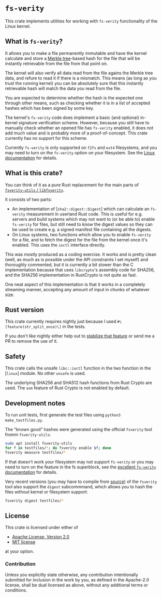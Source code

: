 # `fs-verity`

This crate implements utilities for working with `fs-verity` functionality of the Linux kernel.

## What is `fs-verity`?

It allows you to make a file permanently immutable and have the kernel calculate and store
a [Merkle tree](https://en.wikipedia.org/wiki/Merkle_tree)-based hash for the file that will be
instantly retrievable from the file from that point on.

The kernel will also verify all data read from the file agains the Merkle tree data, and
refure to read it if there is a mismatch. This means (as long as you trust the running kernel)
you can be absolutely sure that this instantly retrievable hash will match the data you read
from the file.

You are expected to determine whether the hash is the expected one through other means,
such as checking whether it is in a list of accepted hashes which has been signed by some key.

The kernel's `fs-verity` code does implement a basic (and optional) in-kernel signature
verification scheme. However, because you still have to manually check whether an opened file
has `fs-verity` enabled, it does not add much value and is probably more of a proof-of-concept.
This crate currently has no support for this scheme.

Currently `fs-verity` is only supported on `f2fs` and `ext4` filesystems, and you may need to
turn on the `fs-verity` option on your filesystem. See the
[Linux documentation](https://www.kernel.org/doc/html/latest/filesystems/fsverity.html#filesystem-support) for details.

## What is this crate?

You can think of it as a pure Rust replacement for the main parts of
[`fsverity-utils` / `libfsverity`](https://www.kernel.org/doc/html/latest/filesystems/fsverity.html#userspace-utility).

It consists of two parts:

* An implementation of [`sha2::digest::Digest`] which can calculate an `fs-verity` measurement
  in userland Rust code. This is useful for e.g. servers and build systems which may not want
  to (or be able to) enable `fs-verity` for files, but still need to know the digest values
  so they can be used to create e.g. a signed manifest file containing all the digests.
* On Linux systems, two functions which allow you to enable `fs-verity` for a file, and to
  fetch the digest for the file from the kernel once it's enabled. This uses the `ioctl`
  interface directly.

This was mostly produced as a coding exercise. It works and is pretty clean (well, as much
as is possible under the API constraints I set myself) and thoroughly commented, but it is
currently a bit slower than the C implementation because that uses `libcrypto`'s assembly
code for SHA256, and the SHA256 implementation in RustCrypto is not quite as fast.

One neat aspect of this implementation is that it works in a completely streaming manner,
accepting any amount of input in chunks of whatever size.

## Rust version

This crate currently requires nightly just because I used `#\[feature(str_split_once)\]` in the tests.

If you don't like nightly either help out to [stabilize that feature](https://github.com/rust-lang/rust/issues/74773) or send me a PR to remove the use of it.

## Safety

This crate calls the unsafe `libc::ioctl` function in the two function in the [`linux`] module. No other `unsafe` is used.

The underlying SHA256 and SHA512 hash functions from Rust Crypto are used. The `asm` feature of Rust Crypto is not enabled by default.

## Development notes

To run unit tests, first generate the test files using `python3 make_testfiles.py`.

The "known good" hashes were generated using the official `fsverity` tool fromm `fsverity-utils`:

```bash
sudo apt install fsverity-utils
for f in testfiles/*; do fsverity enable $f; done
fsverity measure testfiles/*
```

If that doesn't work your filesystem may not support `fs-verity` or you may need to turn on the feature in the fs superblock, see the [excellent `fs-verity` documentation](https://www.kernel.org/doc/html/latest/filesystems/fsverity.html#filesystem-support) for details.

Very recent versions (you may have to compile from [source](https://git.kernel.org/pub/scm/linux/kernel/git/ebiggers/fsverity-utils.git/)) of the `fsverity` tool also support the `digest` subcommmand, which allows you to hash the files without kernel or filesystem support:

```bash
fsverity digest testfiles/*
```

## License

This crate is licensed under either of

 * [Apache License, Version 2.0](http://www.apache.org/licenses/LICENSE-2.0)
 * [MIT license](http://opensource.org/licenses/MIT)

at your option.

### Contribution

Unless you explicitly state otherwise, any contribution intentionally submitted
for inclusion in the work by you, as defined in the Apache-2.0 license, shall be
dual licensed as above, without any additional terms or conditions.